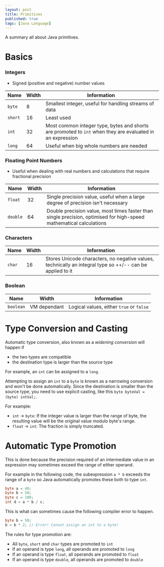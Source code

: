 ```yaml
---
layout: post
title: Primitives
published: true
tags: [Java Language]
---
```


A summary all about Java primitives.

# Basics
### Integers

- Signed (positive and negative) number values

| Name | Width | Information |
|--|--|--|
| `byte` | 8 | Smallest integer, useful for handling streams of data
| `short` | 16 | Least used
| `int` | 32 | Most common integer type, bytes and shorts are promoted to `int` when they are evaluated in an expression
| `long` | 64 | Useful when big whole numbers are needed |

### Floating Point Numbers

- Useful when dealing with real numbers and calculations that require fractional precision

| Name | Width | Information |
|--|--|--|
| `float` | 32 | Single precision value, useful when a large degree of precision isn't necessary
| `double` | 64 | Double precision value, most times faster than single precision, optimised for high-speed mathematical calculations

### Characters

| Name | Width | Information |
|--|--|--|
| `char` | 16 | Stores Unicode characters, no negative values, technically an integral type so ++/-- can be applied to it

### Boolean

| Name | Width | Information |
|--|--|--|
| `boolean` | VM dependant | Logical values, either `true` or `false`


# Type Conversion and Casting

Automatic type conversion, also known as a *widening conversion* will happen if
- the two types are compatible
- the destination type is larger than the source type

For example, an `int` can be assigned to a `long`.

Attempting to assign an `int` to a `byte` is known as a narrowing conversion and won't be done automatically. Since the destination is smaller than the source type, you need to use explicit casting, like this `byte byteVal = (byte) intVal;`.

For example:
- `int` -> `byte`: If the integer value is larger than the range of byte, the resulting value will be the original value modulo byte's range.
- `float` -> `int`: The fraction is simply truncated.


# Automatic Type Promotion

This is done because the precision required of an intermediate value in an expression may sometimes exceed the range of either operand.

For example in the following code, the subexpression `a * b` exceeds the range of a `byte` so Java automatically promotes these both to type `int`.
```java
byte a = 40;
byte b = 50;
byte c = 100;
int d = a * b / c;
```
This is what can sometimes cause the following compiler error to happen.
```java
byte b = 50;  
b = b * 2; // Error! Cannot assign an int to a byte!
```

The rules for type promotion are:
- All `byte`, `short` and `char` types are promoted to `int`
- If an operand is type `long`, all operands are promoted to `long`
- If an operand is type `float`, all operands are promoted to `float`
- If an operand is type `double`, all operands are promoted to `double`
